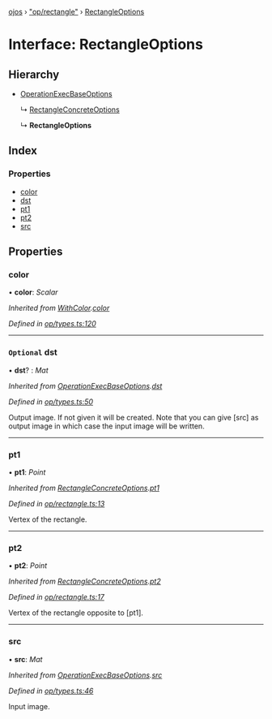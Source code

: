 [ojos](../README.md) › ["op/rectangle"](../modules/_op_rectangle_.md) › [RectangleOptions](_op_rectangle_.rectangleoptions.md)

# Interface: RectangleOptions

## Hierarchy

* [OperationExecBaseOptions](_op_types_.operationexecbaseoptions.md)

  ↳ [RectangleConcreteOptions](_op_rectangle_.rectangleconcreteoptions.md)

  ↳ **RectangleOptions**

## Index

### Properties

* [color](_op_rectangle_.rectangleoptions.md#color)
* [dst](_op_rectangle_.rectangleoptions.md#optional-dst)
* [pt1](_op_rectangle_.rectangleoptions.md#pt1)
* [pt2](_op_rectangle_.rectangleoptions.md#pt2)
* [src](_op_rectangle_.rectangleoptions.md#src)

## Properties

###  color

• **color**: *Scalar*

*Inherited from [WithColor](_op_types_.withcolor.md).[color](_op_types_.withcolor.md#color)*

*Defined in [op/types.ts:120](https://github.com/cancerberoSgx/mirada/blob/3544b58/ojos/src/op/types.ts#L120)*

___

### `Optional` dst

• **dst**? : *Mat*

*Inherited from [OperationExecBaseOptions](_op_types_.operationexecbaseoptions.md).[dst](_op_types_.operationexecbaseoptions.md#optional-dst)*

*Defined in [op/types.ts:50](https://github.com/cancerberoSgx/mirada/blob/3544b58/ojos/src/op/types.ts#L50)*

Output image. If not given it will be created. Note that you can give [src] as output image in which case the input image will be written.

___

###  pt1

• **pt1**: *Point*

*Inherited from [RectangleConcreteOptions](_op_rectangle_.rectangleconcreteoptions.md).[pt1](_op_rectangle_.rectangleconcreteoptions.md#pt1)*

*Defined in [op/rectangle.ts:13](https://github.com/cancerberoSgx/mirada/blob/3544b58/ojos/src/op/rectangle.ts#L13)*

Vertex of the rectangle.

___

###  pt2

• **pt2**: *Point*

*Inherited from [RectangleConcreteOptions](_op_rectangle_.rectangleconcreteoptions.md).[pt2](_op_rectangle_.rectangleconcreteoptions.md#pt2)*

*Defined in [op/rectangle.ts:17](https://github.com/cancerberoSgx/mirada/blob/3544b58/ojos/src/op/rectangle.ts#L17)*

 Vertex of the rectangle opposite to [pt1].

___

###  src

• **src**: *Mat*

*Inherited from [OperationExecBaseOptions](_op_types_.operationexecbaseoptions.md).[src](_op_types_.operationexecbaseoptions.md#src)*

*Defined in [op/types.ts:46](https://github.com/cancerberoSgx/mirada/blob/3544b58/ojos/src/op/types.ts#L46)*

Input image.
